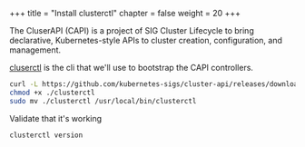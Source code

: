 +++
title = "Install clusterctl"
chapter = false
weight = 20
+++

The CluserAPI (CAPI) is a project of SIG Cluster Lifecycle to bring declarative, Kubernetes-style APIs to cluster creation, configuration, and management.

[cluserctl](https://cluster-api.sigs.k8s.io/) is the cli that we'll use to bootstrap the CAPI controllers.

```sh
curl -L https://github.com/kubernetes-sigs/cluster-api/releases/download/v0.3.6/clusterctl-linux-amd64 -o clusterctl
chmod +x ./clusterctl
sudo mv ./clusterctl /usr/local/bin/clusterctl
```

Validate that it's working

```sh
clusterctl version
```